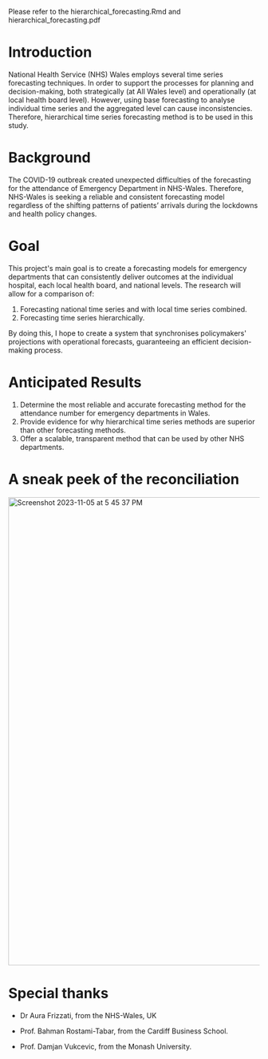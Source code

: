 Please refer to the hierarchical_forecasting.Rmd and hierarchical_forecasting.pdf

# Introduction

National Health Service (NHS) Wales employs several time series forecasting techniques. In order to support the processes for planning and decision-making, both strategically (at All Wales level) and operationally (at local health board level). However, using base forecasting to analyse individual time series and the aggregated level can cause inconsistencies. Therefore, hierarchical time series forecasting method is to be used in this study. 

# Background

The COVID-19 outbreak created unexpected difficulties of the forecasting for the attendance of Emergency Department in NHS-Wales. Therefore, NHS-Wales is seeking a reliable and consistent forecasting model regardless of the shifting patterns of patients’ arrivals during the lockdowns and health policy changes. 

# Goal

This project's main goal is to create a forecasting models for emergency departments that can consistently deliver outcomes at the individual hospital, each local health board, and national levels. The research will allow for a comparison of:

1. Forecasting national time series and with local time series combined.
2. Forecasting time series hierarchically.

By doing this, I hope to create a system that synchronises policymakers' projections with operational forecasts, guaranteeing an efficient decision-making process.

# Anticipated Results


1. Determine the most reliable and accurate forecasting method for the attendance number for emergency departments in Wales.
2. Provide evidence for why hierarchical time series methods are superior than other forecasting methods.
3. Offer a scalable, transparent method that can be used by other NHS departments.

# A sneak peek of the reconciliation
<img width="937" alt="Screenshot 2023-11-05 at 5 45 37 PM" src="https://github.com/JaniceHsinHSU/NHS_forecast/assets/80805593/1af5f2ff-6657-4301-acb3-85b1083c9037">

# Special thanks

- Dr Aura Frizzati, from the NHS-Wales, UK

- Prof. Bahman Rostami-Tabar, from the Cardiff Business School.

- Prof. Damjan Vukcevic, from the Monash University.

